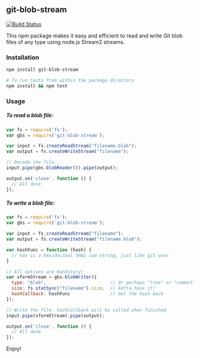 ## git-blob-stream

[![Build Status](https://travis-ci.org/vsivsi/git-blob-stream.svg)](https://travis-ci.org/vsivsi/git-blob-stream)

This npm package makes it easy and efficient to read and write Git blob files
of any type using node.js Stream2 streams.

### Installation

```bash
npm install git-blob-stream

# To run tests from within the package directory
npm install && npm test
```

### Usage

##### To read a blob file:

```javascript
var fs = require('fs');
var gbs = require('git-blob-stream');

var input = fs.createReadStream("filename.blob");
var output = fs.createWriteStream("filename");

// Decode the file...
input.pipe(gbs.blobReader()).pipe(output);

output.on('close', function () {
  // All done
});
```

##### To write a blob file:

```javascript
var fs = require('fs');
var gbs = require('git-blob-stream');

var input = fs.createReadStream("filename");
var output = fs.createWriteStream("filename.blob");

var hashFunc = function (hash) {
  // has is a hexidecimal SHA1 sum string, just like git uses
}

// All options are manditory!
var xformStream = gbs.blobWriter({
  type: "blob",                        // Or perhaps "tree" or "commit"
  size: fs.statSync("filename").size,  // Gotta have it!
  hashCallback: hashFunc               // Get the hash back
});

// Write the file. hashCallback will be called when finished
input.pipe(xformStream).pipe(output);

output.on('close', function () {
  // All done
});
```

Enjoy!
